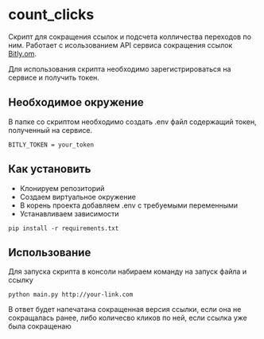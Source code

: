 # count_clicks
Скрипт для сокращения ссылок и подсчета колличества переходов по ним. Работает с исользованием API сервиса сокращения ссылок [Bitly.om](https://bitly.com/).

Для использования скрипта необходимо зарегистрироваться на сервисе и получить токен.


## Необходимое окружение
В папке со скриптом необходимо создать .env файл содержащий токен, полученный на сервисе.
```
BITLY_TOKEN = your_token
```

## Как установить
* Клонируем репозиторий
* Создаем виртуальное окружение
* В корень проекта добавляем .env c требуемыми переменными
* Устанавливаем зависимости
```
pip install -r requirements.txt
```


## Использование
Для запуска скрипта в консоли набираем команду на запуск файла и ссылку
```
python main.py http://your-link.com
```
В ответ будет напечатана сокращенная версия ссылки, если она не сокращалась ранее, либо количесво кликов по ней, если ссылка уже была сокращенаю